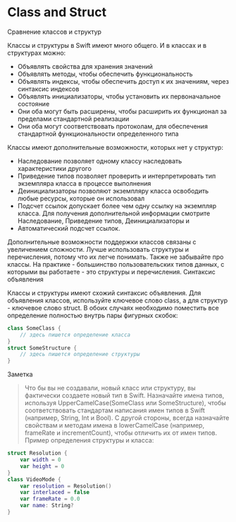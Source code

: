 # Class and Struct

Сравнение классов и структур

Классы и структуры в Swift имеют много общего. И в классах и в структурах можно:
 - Объявлять свойства для хранения значений
 - Объявлять методы, чтобы обеспечить функциональность
 - Объявлять индексы, чтобы обеспечить доступ к их значениям, через синтаксис индексов
 - Объявлять инициализаторы, чтобы установить их первоначальное состояние
 - Они оба могут быть расширены, чтобы расширить их функционал за пределами стандартной реализации
 - Они оба могут соответствовать протоколам, для обеспечения стандартной функциональности определенного типа

Классы имеют дополнительные возможности, которых нет у структур:
- Наследование позволяет одному классу наследовать характеристики другого
- Приведение типов позволяет проверить и интерпретировать тип экземпляра класса в процессе выполнения
- Деинициализаторы позволяют экземпляру класса освободить любые ресурсы, которые он использовал
- Подсчет ссылок допускает более чем одну ссылку на экземпляр класса. Для получения дополнительной информации смотрите Наследование, Приведение типов, Деинициализаторы и
- Автоматический подсчет ссылок.

Дополнительные возможности поддержки классов связаны с увеличением сложности. Лучше использовать структуры и перечисления, потому что их легче понимать. Также не забывайте про классы. На практике - большинство пользовательских типов данных, с которыми вы работаете - это структуры и перечисления.
Синтаксис объявления

Классы и структуры имеют схожий синтаксис объявления. Для объявления классов, используйте ключевое слово class, а для структур - ключевое слово struct. В обоих случаях необходимо поместить все определение полностью внутрь пары фигурных скобок:
```swift
class SomeClass {
    // здесь пишется определение класса
}
struct SomeStructure {
    // здесь пишется определение структуры
}
```
Заметка
> Что бы вы не создавали, новый класс или структуру, вы фактически создаете новый тип в Swift. Назначайте имена типов, используя UpperCamelCase(SomeClass или SomeStructure), чтобы соответствовать стандартам написания имен типов в Swift (например, String, Int и Bool). С другой стороны, всегда назначайте свойствам и методам имена в lowerCamelCase (например, frameRate и incrementCount), чтобы отличить их от имен типов.
Пример определения структуры и класса:
```swift
struct Resolution {
    var width = 0
    var height = 0
}
class VideoMode {
    var resolution = Resolution()
    var interlaced = false
    var frameRate = 0.0
    var name: String?
}
```
